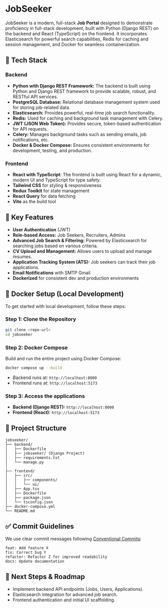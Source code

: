 # JobSeeker

JobSeeker is a modern, full-stack **Job Portal** designed to demonstrate proficiency in full-stack development, built with Python (Django REST) on the backend and React (TypeScript) on the frontend. It incorporates Elasticsearch for powerful search capabilities, Redis for caching and session management, and Docker for seamless containerization.

## 🚀 Tech Stack

### Backend
- **Python with Django REST Framework:** The backend is built using Python and Django REST framework to provide scalable, robust, and RESTful API services.
- **PostgreSQL Database:** Relational database management system used for storing job-related data.
- **Elasticsearch:** Provides powerful, real-time job search functionality.
- **Redis:** Used for caching and background task management with Celery.
- **JWT (JSON Web Token):** Provides secure, token-based authentication for API requests.
- **Celery:** Manages background tasks such as sending emails, job notifications, etc.
- **Docker & Docker Compose:** Ensures consistent environments for development, testing, and production.

### Frontend
- **React with TypeScript**: The frontend is built using React for a dynamic, modern UI and TypeScript for type safety.
- **Tailwind CSS** for styling & responsiveness
- **Redux Toolkit** for state management
- **React Query** for data fetching
- **Vite** as the build tool

## 📌 Key Features

- **User Authentication** (JWT)
- **Role-based Access:** Job Seekers, Recruiters, Admins
- **Advanced Job Search & Filtering:** Powered by Elasticsearch for searching jobs based on various criteria.
- **CV Upload and Management:** Allows users to upload and manage resumes.
- **Application Tracking System (ATS):** Job seekers can track their job applications.
- **Email Notifications** with SMTP Gmail
- **Dockerized** for consistent dev and production environments

## 🐳 Docker Setup (Local Development)

To get started with local development, follow these steps:

### Step 1: Clone the Repository

```bash
git clone <repo-url>
cd jobseeker
```

### Step 2: Docker Compose

Build and run the entire project using Docker Compose:

```bash
docker compose up --build
```

- Backend runs at: `http://localhost:8000`
- Frontend runs at: `http://localhost:5173`

### Step 3: Access the applications

- **Backend (Django REST):** `http://localhost:8000`
- **Frontend (React):** `http://localhost:5173`

## 📁 Project Structure

```
jobseeker/
├── backend/
│   ├── Dockerfile
│   ├── jobseeker/ (Django Project)
│   ├── requirements.txt
│   └── manage.py
│
├── frontend/
│   ├── src/
│   │   ├── components/
│   │   └── ui/
│   ├── App.tsx
│   ├── Dockerfile
│   ├── package.json
│   └── tsconfig.json
├── docker-compose.yml
└── README.md
```

## ✅ Commit Guidelines

We use clear commit messages following [Conventional Commits](https://www.conventionalcommits.org/):

```
feat: Add feature X
fix: Correct bug Y
refactor: Refactor Z for improved readability
docs: Update documentation
```

## 📌 Next Steps & Roadmap

- Implement backend API endpoints (Jobs, Users, Applications).
- Elasticsearch integration for advanced job search.
- Frontend authentication and initial UI scaffolding.
